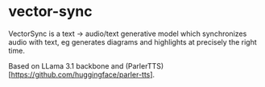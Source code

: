 # vector-sync

VectorSync is a text -> audio/text generative model which synchronizes audio with text, eg generates diagrams and highlights at precisely the right time.

Based on LLama 3.1 backbone and (ParlerTTS)[https://github.com/huggingface/parler-tts].
